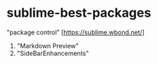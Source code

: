sublime-best-packages
=====================

"package control" [https://sublime.wbond.net/]

1. "Markdown Preview"
1. "SideBarEnhancements" 
